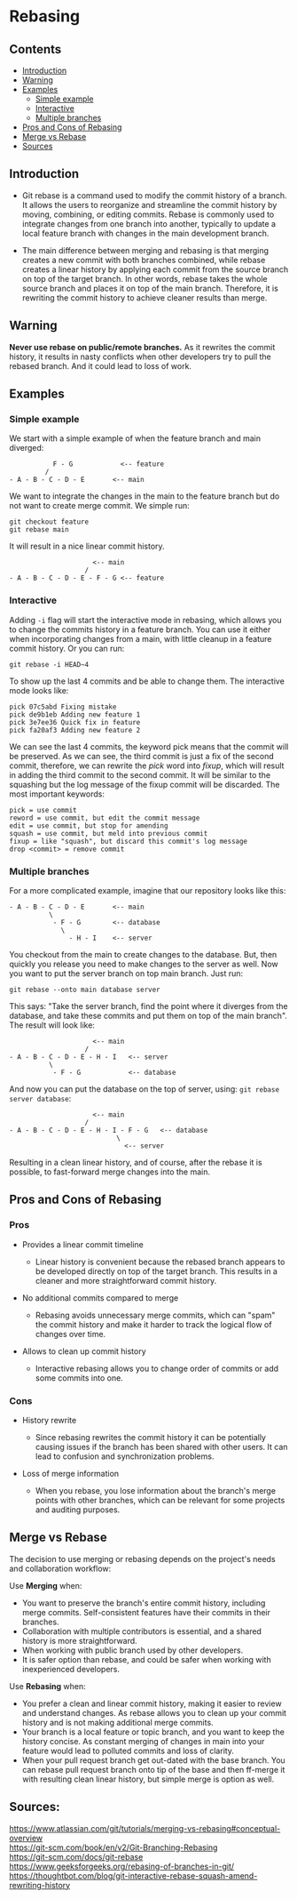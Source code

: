 # Rebasing
## Contents
- [Introduction](#introduction)
- [Warning](#warning)
- [Examples](#examples)
    - [Simple example](#simple-example)
    - [Interactive](#interactive)
    - [Multiple branches](#multiple-branches)
- [Pros and Cons of Rebasing](#pros-and-cons-of-rebasing)
- [Merge vs Rebase](#merge-vs-rebase)
- [Sources](#sources)


## Introduction
  * Git rebase is a command used to modify the commit history of a branch. 
It allows the users to reorganize and streamline the commit history by moving, 
combining, or editing commits. Rebase is commonly used to integrate changes 
from one branch into another, typically to update a local feature branch 
with changes in the main development branch. 
  
  * The main difference between merging and rebasing is that merging creates 
a new commit with both branches combined, while rebase creates a linear history 
by applying each commit from the source branch on top of the target branch. 
In other words, rebase takes the whole source branch and places it on top of the main branch.
Therefore, it is rewriting the commit history to achieve cleaner results than merge.


## Warning

**Never use rebase on public/remote branches.** As it rewrites the commit history, 
it results in nasty conflicts when other developers try to pull the rebased branch.
And it could lead to loss of work.

## Examples
### Simple example
We start with a simple example of when the feature branch and main diverged:

```
           F - G            <-- feature
         /
- A - B - C - D - E       <-- main
```

We want to integrate the changes in the main to the feature branch but do not want to create merge commit. We simple run:
```commandline
git checkout feature
git rebase main
```

It will result in a nice linear commit history.

```
                     <-- main
                   / 
- A - B - C - D - E - F - G <-- feature
```

### Interactive
Adding `-i` flag will start the interactive mode in rebasing, which allows you to change 
the commits history in a feature branch. You can use it either when incorporating changes from a main, 
with little cleanup in a feature commit history. Or you can run:
```commandline
git rebase -i HEAD~4
```
To show up the last 4 commits and be able to change them. The interactive mode looks like:

```
pick 07c5abd Fixing mistake
pick de9b1eb Adding new feature 1
pick 3e7ee36 Quick fix in feature
pick fa20af3 Adding new feature 2
```

We can see the last 4 commits, the keyword pick means that the commit will be preserved. As we can see, 
the third commit is just a fix of the second commit, therefore, we can rewrite the *pick* word into *fixup*, 
which will result in adding the third commit to the second commit. It will be similar to the squashing but 
the log message of the fixup commit will be discarded. The most important keywords:
```
pick = use commit
reword = use commit, but edit the commit message
edit = use commit, but stop for amending
squash = use commit, but meld into previous commit
fixup = like "squash", but discard this commit's log message
drop <commit> = remove commit
```

### Multiple branches
For a more complicated example, imagine that our repository looks like this:
```
- A - B - C - D - E       <-- main
          \
           - F - G        <-- database
             \ 
               - H - I    <-- server
```

You checkout from the main to create changes to the database. 
But, then quickly you release you need to make changes to the server as well.
Now you want to put the server branch on top main branch. Just run:
```commandline
git rebase --onto main database server
```
This says: "Take the server branch, find the point where it diverges from the database, 
and take these commits and put them on top of the main branch". The result will look like:
```
                     <-- main
                   /
- A - B - C - D - E - H - I   <-- server
          \
           - F - G            <-- database  
```
And now you can put the database on the top of server, using: `git rebase server database`:

```
                     <-- main
                   /
- A - B - C - D - E - H - I - F - G   <-- database 
                           \
                             <-- server
```

Resulting in a clean linear history, and of course, after the rebase it is possible,
to fast-forward merge changes into the main.

## Pros and Cons of Rebasing

### Pros
* Provides a linear commit timeline
  * Linear history is convenient because the rebased branch appears to be developed directly on top 
of the target branch. This results in a cleaner and more straightforward commit history.

* No additional commits compared to merge
  * Rebasing avoids unnecessary merge commits, which can "spam" the commit history and make it harder 
to track the logical flow of changes over time.

* Allows to clean up commit history
  * Interactive rebasing allows you to change order of commits or add some commits into one.

### Cons
* History rewrite
  * Since rebasing rewrites the commit history it can be potentially causing issues 
if the branch has been shared with other users. It can lead to confusion and synchronization problems.

* Loss of merge information
  * When you rebase, you lose information about the branch's merge points with other branches, 
which can be relevant for some projects and auditing purposes.


## Merge vs Rebase
The decision to use merging or rebasing depends on the project's needs and collaboration workflow:

Use **Merging** when:

* You want to preserve the branch's entire commit history, including merge commits. 
Self-consistent features have their commits in their branches.
* Collaboration with multiple contributors is essential, and a shared history is more straightforward.
* When working with public branch used by other developers.
* It is safer option than rebase, and could be safer when working with inexperienced developers.

Use **Rebasing** when:

* You prefer a clean and linear commit history, making it easier to review and understand changes. 
As rebase allows you to clean up your commit history and is not making additional merge commits. 
* Your branch is a local feature or topic branch, and you want to keep the history concise. 
As constant merging of changes in main into your feature would lead to polluted commits and loss of clarity. 
* When your pull request branch get out-dated with the base branch. You can rebase pull request branch onto 
tip of the base and then ff-merge it with resulting clean linear history, but simple merge is option as well.

## Sources:
https://www.atlassian.com/git/tutorials/merging-vs-rebasing#conceptual-overview  
https://git-scm.com/book/en/v2/Git-Branching-Rebasing  
https://git-scm.com/docs/git-rebase  
https://www.geeksforgeeks.org/rebasing-of-branches-in-git/  
https://thoughtbot.com/blog/git-interactive-rebase-squash-amend-rewriting-history  
